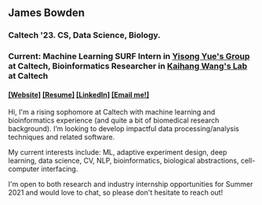 ## James Bowden
### Caltech '23. CS, Data Science, Biology.
### Current: Machine Learning SURF Intern in [Yisong Yue's Group](http://www.yisongyue.com/group.php) at Caltech, Bioinformatics Researcher in [Kaihang Wang's Lab](https://kaihangwanglab.caltech.edu/research) at Caltech
#### [[Website]](https://james-bowden.github.io/) [[Resume]](https://james-bowden.github.io/resume.pdf) [[LinkedIn]](https://www.linkedin.com/in/j-bowden/) [[Email me!]](jbowden@caltech.edu)

Hi, I'm a rising sophomore at Caltech with machine learning and bioinformatics experience (and quite a bit of biomedical research background). I’m looking to develop impactful data processing/analysis techniques and related software.

My current interests include: ML, adaptive experiment design, deep learning, data science, CV, NLP, bioinformatics, biological abstractions, cell-computer interfacing.

I'm open to both research and industry internship opportunities for Summer 2021 and would love to chat, so please don't hesitate to reach out! 
